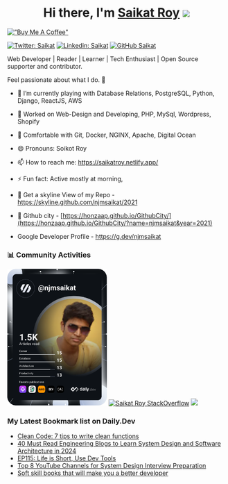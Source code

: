 <div align="center">
   <h1>Hi there, I'm <a href="https://saikatroy.netlify.app/">Saikat Roy</a> <img src="https://media.giphy.com/media/hvRJCLFzcasrR4ia7z/giphy.gif" width="30"> </h1>
</div>

[!["Buy Me A Coffee"](https://www.buymeacoffee.com/assets/img/custom_images/orange_img.png)](https://www.buymeacoffee.com/njmsaikat)

[![Twitter: Saikat](https://img.shields.io/twitter/follow/njmsaikat?style=social)](https://twitter.com/njmsaikat)
[![Linkedin: Saikat](https://img.shields.io/badge/-njmsaikat-blue?style=flat-square&logo=Linkedin&logoColor=white&link=https://www.linkedin.com/in/njmsaikat/)](https://www.linkedin.com/in/njmsaikat/)
[![GitHub Saikat](https://img.shields.io/github/followers/njmsaikat?label=follow&style=social)](https://github.com/njmsaikat)

Web Developer | Reader | Learner | Tech Enthusiast | Open Source supporter and contributor.

Feel passionate about what I do. 🤠

- 🌱 I’m currently playing with Database Relations, PostgreSQL, Python, Django, ReactJS, AWS

- 🔭 Worked on Web-Design and Developing, PHP, MySql, Wordpress, Shopify

- 👯 Comfortable with Git, Docker, NGINX, Apache, Digital Ocean

- 😄 Pronouns: Soikot Roy

- 📫 How to reach me: https://saikatroy.netlify.app/

- ⚡ Fun fact: Active mostly at morning,
- 🌃 Get a skyline View of my Repo -https://skyline.github.com/njmsaikat/2021
- 🌆 Github city - [https://honzaap.github.io/GithubCity/](https://honzaap.github.io/GithubCity/?name=njmsaikat&year=2021)

- Google Developer Profile - https://g.dev/njmsaikat

### 📊 Community Activities
<a href="https://app.daily.dev/njmsaikat"><img src="https://github.com/njmsaikat/njmsaikat/blob/master/devcard.svg" width="230" alt="Saikat Roy's Dev Card"/></a>
[![Saikat Roy StackOverflow](https://github-readme-stackoverflow.vercel.app/?userID=11168176&theme=dark)](https://stackoverflow.com/users/11168176/saikat-roy)
<a href="https://saikatroy.netlify.app/" target="_blank">
  <img src="https://github-readme-stats.vercel.app/api?username=njmsaikat&show_icons=true&theme=radical" />
</a>
<!--
[![GitHub Streak](https://github-readme-streak-stats.herokuapp.com?user=njmsaikat&theme=dracula&hide_border=true&date_format=M%20j%5B%2C%20Y%5D)](https://git.io/streak-stats)
-->


### My Latest Bookmark list on Daily.Dev
<!-- daily.dev BOOKMARKS:START -->
- [Clean Code: 7 tips to write clean functions](https://app.daily.dev/posts/YXi7yiXDl?utm_source=rss&utm_medium=bookmarks&utm_campaign=VV5ONZFa6DwnpDjdUdH5T)
- [40 Must Read Engineering Blogs to Learn System Design and Software Architecture in 2024](https://app.daily.dev/posts/NriCryRaS?utm_source=rss&utm_medium=bookmarks&utm_campaign=VV5ONZFa6DwnpDjdUdH5T)
- [EP115: Life is Short, Use Dev Tools](https://app.daily.dev/posts/euI7FFM0X?utm_source=rss&utm_medium=bookmarks&utm_campaign=VV5ONZFa6DwnpDjdUdH5T)
- [Top 8 YouTube Channels for System Design Interview Preparation](https://app.daily.dev/posts/GKq0ce2zp?utm_source=rss&utm_medium=bookmarks&utm_campaign=VV5ONZFa6DwnpDjdUdH5T)
- [Soft skill books that will make you a better developer](https://app.daily.dev/posts/bpZA7fM3X?utm_source=rss&utm_medium=bookmarks&utm_campaign=VV5ONZFa6DwnpDjdUdH5T)
<!-- daily.dev BOOKMARKS:END -->
